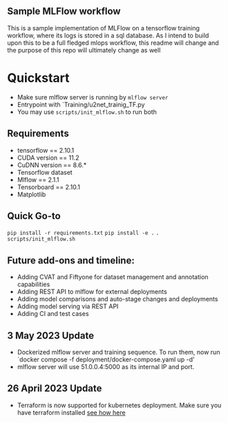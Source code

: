 ## Sample MLFlow workflow
This is a sample implementation of MLFlow on a tensorflow training workflow, where its logs is stored in a sql database. As I intend to build upon this to be a full fledged mlops workflow, this readme will change and the purpose of this repo will ultimately change as well

# Quickstart
- Make sure mlflow server is running by `mlflow server`
- Entrypoint with `Training/u2net_trainig_TF.py
- You may use `scripts/init_mlflow.sh` to run both

## Requirements
* tensorflow == 2.10.1
* CUDA version == 11.2
* CuDNN version == 8.6.*
* Tensorflow dataset
* Mlflow == 2.1.1
* Tensorboard  == 2.10.1
* Matplotlib

## Quick Go-to
`pip install -r requirements.txt`
`pip install -e .`
`. scripts/init_mlflow.sh`

## Future add-ons and timeline:
* Adding CVAT and Fiftyone for dataset management and annotation capabilities
* Adding REST API to mlflow for external deployments
* Adding model comparisons and auto-stage changes and deployments
* Adding model serving via REST API
* Adding CI and test cases

## 3 May 2023 Update
* Dockerized mlflow server and training sequence. To run them, now run `docker compose -f deployment/docker-compose.yaml up -d'
* mlflow server will use 51.0.0.4:5000 as its internal IP and port.

## 26 April 2023 Update
* Terraform is now supported for kubernetes deployment. Make sure you have terraform installed [see how here](https://developer.hashicorp.com/terraform/tutorials/aws-get-started/install-cli)